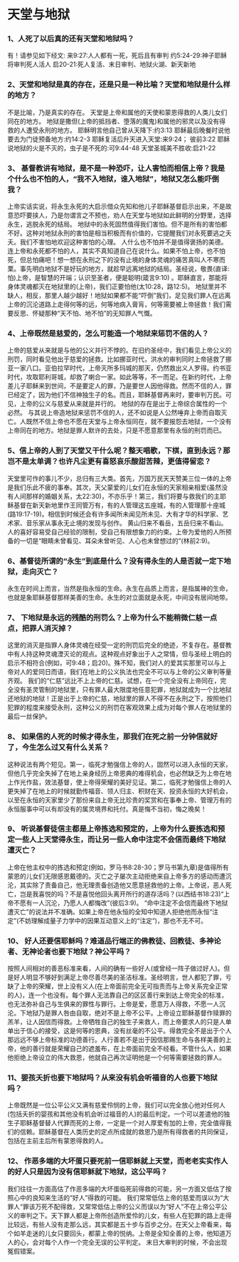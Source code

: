 # 天堂与地狱
### 1、人死了以后真的还有天堂和地狱吗？


有！请参见如下经文:
来9:27:人人都有一死，死后且有审判
约5:24-29:神子耶稣将审判死人活人
启20-21:死人复活、末日审判、地狱火湖、新天新地

### 2、天堂和地狱是真的存在，还是只是一种比喻？天堂和地狱是什么样的地方？
不是比喻，乃是真实的存在。
天堂是上帝和属他的天使和蒙恩得救的人类儿女们同在的地方。
地狱是撒但(上帝的抵挡者、堕落的魔鬼)和属他的邪灵以及没有得救的人遭受永刑的地方。
耶稣明言他自己曾从天降下:约3:13
耶稣最后晚餐时说他要去为门徒预备地方:约14:2-3
耶稣复活后升天进入天堂:来9:24； 彼前3:22
耶稣说地狱的火是不灭的，虫子是不死的:可9:44-48
天堂圣城美不胜收:启21-22

### 3、 基督教讲有地狱，是不是一种恐吓，让人害怕而相信上帝？我是个什么也不怕的人，“我不入地狱，谁入地狱”，地狱又怎么能吓倒我？

上帝实话实说，将永生永死的大启示借众先知和他儿子耶稣基督启示出来，不是故意恐吓要挟人，乃是勿谓言之不预也，劝人在天堂与地狱如此鲜明的分野里，选择永生，逃脱永死的结局。
地狱中的永死固然值得我们害怕。但不是所有的害怕都不好。这种对地狱永刑的害怕是相当积极而有价值的，它提醒我们对永死要逃之夭夭。我们不害怕地欢迎这种害怕的心理。
人什么也不怕并不是值得褒扬的美德。连上帝和永死都不怕的人，其实不真知道自己在说什么。如果不怕上帝，也不怕死，但总怕痛吧！想一想在永刑之下的没有止境的身体灵魂的痛苦真叫人不寒而栗。事先明白地狱不是好玩的地方，就趁早远离地狱的结局。圣经说，敬畏(直译:怕)上帝，是智慧的开端；认识至圣者，便是聪明(箴言9:10) 。耶稣直言，那能将身体灵魂都灭在地狱里的(上帝)，我们正要怕他(太10:28，路12:5)。
地狱里并不缺人，相反，那里人越少越好！地狱如果都不能“吓倒”我们，足见我们罪人在远离上帝的沉沦道路上走得何等的远，何等地病入膏肓，何等需要被上帝拯救！我们需要反思、怀疑那种“天不怕、地不怕”的无知罪人气慨。

### 4、上帝既然是慈爱的，怎么可能造一个地狱来惩罚不信的人？

上帝的慈爱从来就是与他的公义并行不悖的。在旧约圣经中，我们看见上帝公义的刑罚，同时看见他出于慈爱的拯救。比如挪亚时代，洪水的审判同时上帝拯救了挪亚一家八口。亚伯拉罕时代，上帝灭所多玛城的那天，仍然救出义人罗得。约书亚时代，攻取耶利哥城，却救了喇合一家。如此等等，不一而足。在新约时代，上帝差儿子耶稣来到世间，不是要定人的罪，乃是要世人因他得救。然而不信的人，罪已经定了，因为他们不信神独生子的名。而且，耶稣基督再来时，要审判万民。可见，上帝的公义与慈爱从来就是并行的。 地狱的存在是出于上帝综合属性的一个必然。
与其说上帝造地狱来惩罚不信的人，还不如说是人公然唾弃上帝而自取灭亡。人既然不信上帝也不愿在天堂与上帝永恒同在，就不要报怨去地狱，一个没有上帝同在的地方。地狱是罪人默许的去处，只是不愿意那里有永恒的刑罚而已。

### 5、信上帝的人到了天堂又干什么呢？整天唱歌，下棋，直到永远？那岂不是太单调？也许凡尘更有喜怒哀乐酸甜苦辣，更值得留恋？

天堂里可作的事儿不少，总归有三大类。首先，万国万民天天赞美三位一体的上帝是我们乐此不疲的事奉。其次，天父蒙爱的儿女们在永恒的天家相亲相爱(虽然没有人间那样的婚姻关系，太22:30)，不亦乐乎！第三，我们将要与救我们的主耶稣基督在新天新地里作王同管万有，有的人管理这五座城，有的人管理那十座城(路19:17-19)。相信到时候还会有许多闻所未闻见所未见、大有才华的科学家、艺术家、音乐家从事永无止境的发现与创作。
黄山归来不看岳，五岳归来不看山。人的喜好容易受自己经验的限制，受自己有限想象力的约束。上帝为爱他的人所预备的一切是“眼睛未曾看见、耳朵未曾听见、人心也未曾想过的”(林前2:9)。

### 6、基督徒所谓的“永生”到底是什么？没有得永生的人是否就一定下地狱，走向灭亡？

永生在时间上而言，当然是指永恒的生命。永生在品质上而言，是指属神的生命，也就是象耶稣基督那样美善的生命。永生的对立面就是永死，中间没有居间地带。

### 7、 下地狱是永远的残酷的刑罚么？上帝为什么不能稍微仁慈一点点，把罪人消灭掉？

这里的消灭是指罪人身体灵魂在经受一定的刑罚后完全的绝迹，不复存在。基督教中有人持这种灵魂湮灭论的观点。这种观点好象出于人之常情，但与圣经上明白的启示不相符合(例如，可9:48；启20)。殊不知，我们对人的爱其实那里可以与上帝对人的爱同日而语，我们在地上的公义执法也完全不可以与上帝的公义审判等量齐观。
我们的“仁慈”远比不上上帝的仁慈。试想，在一个完全没有上帝同在，完全没有圣灵管制的地狱里，只有罪人最大限度地任意犯罪，地狱就成为一个比地狱还地狱的地狱！正是出于上帝的仁慈，地狱里的罪人不得不在永刑之下，按照他们犯罪的程度来接受永刑，这种公义的刑罚在客观效果上成为对每个罪人在地狱里的最后一丝保护。

### 8、 如果信的人死的时候才得永生，那我们在死之前一分钟信就好了，今生怎么过又有什么关系？

这种说法有两个短见。第一，临死才勉强信上帝的人，固然可以进入永恒的天家，但他几乎完全失掉了在地上亲身经历上帝恩典的难得机会，也必然缺乏为上帝在地上作光作盐，效法基督，使上帝得荣耀的美好见证。第二，临死才勉强信上帝的人更失掉了在地上的时候就勤传福音、领人归主、积财在天、投资永恒的大好机会，以至在永恒的天家里少了那份来自上帝无比珍贵的奖赏和在事奉上帝、管理万有的永恒服事中可以有却没有的属灵境界和托付。真是悔不当初，悔之晚矣！

### 9、 听说基督徒信主都是上帝拣选和预定的，上帝为什么要拣选和预定一些人上天堂得永生，而让另一些人命中注定不会信而最终下地狱遭灭亡？

上帝在他主权中的拣选和预定(例如，罗马书8:28-30；罗马书第九章)是值得所有蒙恩的儿女们无限感恩戴德的。灭亡之子屡次主动拒绝来自上帝多方的感动而遭沉沦，其实除了责备自己，他无理责备创造他又愿意拯救他的上帝。上帝说，恶人死亡，岂是我喜悦的吗？不是喜悦他回头离开所行的道存活吗？(以西结书18:23)“上帝不愿有一人沉沦，乃愿人人都悔改”(彼后3:9)。
“命中注定不会信而最终下地狱遭灭亡”的说法并不准确。如果上帝在他永恒的全知中知道人拒绝他而永恒“注定”(不妨理解成量子力学中的因果互动意义上的“注定”)，那也不无不可。

### 10、 好人还要信耶稣吗？难道品行端正的佛教徒、回教徒、多神论者、无神论者也要下地狱？神公平吗？

按照人间相对的善恶标准来看，人间的确有一些好人(或曾经一阵子做过好人)。但是好人明显不够好到满足上帝尽善尽美的圣洁标准。圣经明言，世人都犯了罪，亏缺了上帝的荣耀，世上没有义人(在上帝面前完全无可指责而与上帝关系完全正常的人)，连一个也没有。每个罪人无法靠自己的区区善行来到达上帝完全的标准，也无法弥补自己与生俱来的罪性与罪行。上帝是爱，愿意万人得救，不愿一人沉沦。下地狱乃是罪人咎由自取，绝对不是上帝不公平。上帝设立耶稣基督作赎罪的羔羊，让人因信而得救。上帝牺牲自己的独生子来救人，而上帝要求人的只是人单单出于信心的接受，这是何等的恩典，没有丝毫的不公平。得救完全不是出于个人那远远不够上帝标准的功德善行。人行善若不是出于因信那赐生命与各样美善的上帝，他的善行就是荣耀自己的遮羞布，在上帝面前完全不经看。不管什么人，如果他拒绝上帝设立的伟大救恩，他就自己再次证明他是一个何等需要拯救的罪人。

### 11、婴孩夭折也要下地狱吗？从来没有机会听福音的人也要下地狱吗？

上帝既然是一位公平公义又满有慈爱伶悯的上帝，我们可以完全放心他对任何人(包括夭折的婴孩和其他没有机会听过福音的人)的最后判定。一个可以差遣他的独生子耶稣基督替人代罪而死的上帝，一定是一个对人厚爱有加的上帝，完全值得我们的信赖。耶稣基督在人类历史的定点所成就的救恩乃是所有得救者的共同保证，包括在主前主后所有蒙恩得救的人。

### 12、 作恶多端的大坏蛋只要死前一信耶稣就上天堂，而老老实实作人的好人只是因为没有信耶稣就下地狱，这公平吗？

我们往往一方面高估了作恶多端的大坏蛋临死前得救的可能，另一方面又低估了按照心中的良知来生活的“好人”得救的可能。 我们常常低估上帝的慈爱而误以为“大罪人“罪该万死不配得救，又常常低估上帝的公义而误以为“好人”不在上帝公平公义的审判之下。天下罪人都是上帝所创造所爱伶的儿女，有些人在犯罪的路上走得比较远，有些人没有走那么远，其实都是五十步与百步之分。在天父上帝看来，每个如羊走迷的儿女只要回头，都蒙上帝的悦纳。上帝是全知全善的上帝，他知道万人的心，会对每个人作一个完全无误的公平判定。 末日大审判的时候，不会出现冤假错案。
